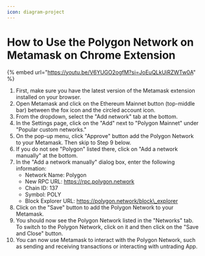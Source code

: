 ```yaml
---
icon: diagram-project
---
```


# How to Use the Polygon Network on Metamask on Chrome Extension

{% embed url="https://youtu.be/V6YUGO2ogfM?si=JoEuQLkUiRZWTw0A" %}

1. First, make sure you have the latest version of the Metamask extension installed on your browser.
2. Open Metamask and click on the Ethereum Mainnet button (top-middle bar) between the fox icon and the circled account icon.
3. From the dropdown, select the "Add network" tab at the bottom.
4. In the Settings page, click on the "Add" next to "Polygon Mainnet" under "Popular custom networks."
5. On the pop-up menu, click "Approve" button add the Polygon Network to your Metamask. Then skip to Step 9 below.
6. If you do not see "Polygon" listed there, click on "Add a network manually" at the bottom.
7. In the "Add a network manually" dialog box, enter the following information:
   * Network Name: Polygon
   * New RPC URL: https://rpc.polygon.network
   * Chain ID: 137
   * Symbol: POLY
   * Block Explorer URL: https://polygon.network/block\_explorer
8. Click on the "Save" button to add the Polygon Network to your Metamask.
9. You should now see the Polygon Network listed in the "Networks" tab. To switch to the Polygon Network, click on it and then click on the "Save and Close" button.
10. You can now use Metamask to interact with the Polygon Network, such as sending and receiving transactions or interacting with untrading App.
